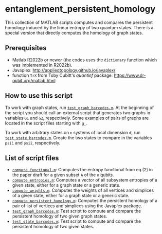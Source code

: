 # entanglement_persistent_homology

This collection of MATLAB scripts computes and compares the persistent homology induced by the linear entropy of two quantum states. There is a special version that directly computes the homology of graph states.

## Prerequisites
- Matlab R2022b or newer (the codes uses the `dictionary` function which was implemented in R2022b).
- Javaplex: http://appliedtopology.github.io/javaplex/
- function `TrX` from Toby Cubitt's _quantinf_ package: https://www.dr-qubit.org/matlab.html

## How to use this script

To work with graph states, run [`test_graph_barcodes.m`](test_graph_barcodes.m). At the beginning of the script you should call an external script that generates two graphs in variables `G1` and `G2`, respectively. Some examples of pairs of graphs are located in the script files starting with `g_`.

To work with arbitrary states on `n` systems of local dimension `d`, run [`test_state_barcodes.m`](test_state_barcodes.m). Create the two states to compare in the variables `psi1` and `psi2`, respectively.

## List of script files
- [`compute_functional.m`](compute_functional.m): Computes the entropy functional from eq.(2) in the paper draft for a given subset `A` of the `n` qubits.
- [`compute_entropies.m`](compute_entropies.m): Computes a vector of all subsystem entropies of a given state, either for a graph state or a generic state.
- [`compute_weights.m`](compute_weights.m): Computes the weights of all vertices and simplices of a given state, either for a graph state or a generic state.
- [`compute_persistent_homology.m`](compute_persistent_homology.m): Computes the persistent homology of a pair of list of vertices and simplices using the Javaplex package.
- [`test_graph_barcodes.m`](test_graph_barcodes.m): Test script to compute and compare the persistent homology of two given graph states.
- [`test_state_barcodes.m`](test_state_barcodes.m): Test script to compute and compare the persistent homology of two given states.
